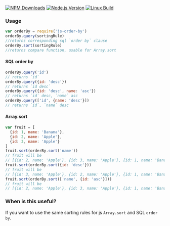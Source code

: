 [![NPM Downloads][downloads-image]][downloads-url]
[![Node.js Version][node-version-image]][node-version-url]
[![Linux Build][travis-image]][travis-url]

### Usage
```js
var orderBy = require('js-order-by')
orderBy.query(sortingRule)
//returns corresponding sql `order by` clause
orderBy.sort(sortingRule)
//returns compare function, usable for Array.sort
```
#### SQL order by
```js
orderBy.query('id')
// returns `id`
orderBy.query({id: 'desc'})
// returns `id desc`
orderBy.query({id: 'desc', name: 'asc'})
// returns `id` desc, `name` asc
orderBy.query(['id', {name: 'desc'}])
// returns `id`, `name` desc
```
#### Array.sort
```js
var fruit = [
  {id: 1, name: 'Banana'},
  {id: 2, name: 'Apple'},
  {id: 3, name: 'Apple'}
]
fruit.sort(orderBy.sort('name'))
// fruit will be
// [{id: 2, name: 'Apple'}, {id: 3, name: 'Apple'}, {id: 1, name: 'Banana'}]
fruit.sort(orderBy.sort({id: 'desc'}))
// fruit will be
// [{id: 3, name: 'Apple'}, {id: 2, name: 'Apple'}, {id: 1, name: 'Banana'}]
fruit.sort(orderBy.sort(['name', {id: 'asc'}]))
// fruit will be
// [{id: 2, name: 'Apple'}, {id: 3, name: 'Apple'}, {id: 1, name: 'Banana'}]
```

### When is this useful?
If you want to use the same sorting rules for js `Array.sort` and SQL `order by`.

[downloads-image]: https://img.shields.io/npm/dm/js-order-by.svg
[downloads-url]: https://npmjs.org/package/js-order-by
[node-version-image]: http://img.shields.io/node/v/js-order-by.svg
[node-version-url]: http://nodejs.org/download/
[travis-image]: https://img.shields.io/travis/afanasy/js-order-by/master.svg
[travis-url]: https://travis-ci.org/afanasy/js-order-by
